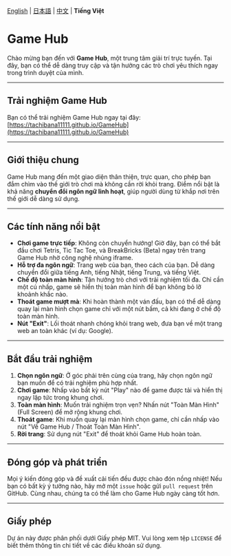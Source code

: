 [English](README.en.md) | [日本語](README.ja.md) | [中文](README.cn.md) | **Tiếng Việt**

# Game Hub

Chào mừng bạn đến với **Game Hub**, một trung tâm giải trí trực tuyến. Tại đây, bạn có thể dễ dàng truy cập và tận hưởng các trò chơi yêu thích ngay trong trình duyệt của mình.

---

## Trải nghiệm Game Hub

Bạn có thể trải nghiệm Game Hub ngay tại đây: [https://tachibana11111.github.io/GameHub](https://tachibana11111.github.io/GameHub)

---

## Giới thiệu chung

Game Hub mang đến một giao diện thân thiện, trực quan, cho phép bạn đắm chìm vào thế giới trò chơi mà không cần rời khỏi trang. Điểm nổi bật là khả năng **chuyển đổi ngôn ngữ linh hoạt**, giúp người dùng từ khắp nơi trên thế giới dễ dàng sử dụng.

---

## Các tính năng nổi bật

* **Chơi game trực tiếp**: Không còn chuyển hướng! Giờ đây, bạn có thể bắt đầu chơi Tetris, Tic Tac Toe, và BreakBricks (Beta) ngay trên trang Game Hub nhờ công nghệ nhúng iframe.
* **Hỗ trợ đa ngôn ngữ**: Trang web của bạn, theo cách của bạn. Dễ dàng chuyển đổi giữa tiếng Anh, tiếng Nhật, tiếng Trung, và tiếng Việt.
* **Chế độ toàn màn hình**: Tận hưởng trò chơi với trải nghiệm tối đa. Chỉ cần một cú nhấp, game sẽ hiển thị toàn màn hình để bạn không bỏ lỡ khoảnh khắc nào.
* **Thoát game mượt mà**: Khi hoàn thành một ván đấu, bạn có thể dễ dàng quay lại màn hình chọn game chỉ với một nút bấm, cả khi đang ở chế độ toàn màn hình.
* **Nút "Exit"**: Lối thoát nhanh chóng khỏi trang web, đưa bạn về một trang web an toàn khác (ví dụ: Google).

---

## Bắt đầu trải nghiệm

1.  **Chọn ngôn ngữ**: Ở góc phải trên cùng của trang, hãy chọn ngôn ngữ bạn muốn để có trải nghiệm phù hợp nhất.
2.  **Chơi game**: Nhấp vào bất kỳ nút "Play" nào để game được tải và hiển thị ngay lập tức trong khung chơi.
3.  **Toàn màn hình**: Muốn trải nghiệm trọn vẹn? Nhấn nút "Toàn Màn Hình" (Full Screen) để mở rộng khung chơi.
4.  **Thoát game**: Khi muốn quay lại màn hình chọn game, chỉ cần nhấp vào nút "Về Game Hub / Thoát Toàn Màn Hình".
5.  **Rời trang**: Sử dụng nút "Exit" để thoát khỏi Game Hub hoàn toàn.

---

## Đóng góp và phát triển

Mọi ý kiến đóng góp và đề xuất cải tiến đều được chào đón nồng nhiệt! Nếu bạn có bất kỳ ý tưởng nào, hãy mở một `issue` hoặc gửi `pull request` trên GitHub. Cùng nhau, chúng ta có thể làm cho Game Hub ngày càng tốt hơn.

---

## Giấy phép

Dự án này được phân phối dưới Giấy phép MIT. Vui lòng xem tệp `LICENSE` để biết thêm thông tin chi tiết về các điều khoản sử dụng.
